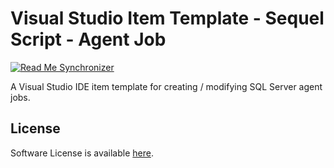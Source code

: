 # Visual Studio Item Template - Sequel Script - Agent Job 

<!--BadgesSTART-->
<!-- Powered by https://github.com/GregTrevellick/ReadMeSynchronizer -->
[![Read Me Synchronizer](https://img.shields.io/badge/-powered%20by%20ReadMeSynchronizer-brightgreen.svg)](https://github.com/GregTrevellick/ReadMeSynchronizer)
<!--BadgesEND-->

A Visual Studio IDE item template for creating / modifying SQL Server agent jobs.

## License

Software License is available [here](/LICENSE.txt).
